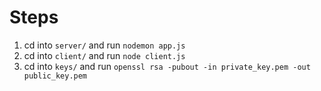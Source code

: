 # Steps

1) cd into `server/` and run `nodemon app.js`
2) cd into `client/` and run `node client.js`
3) cd into `keys/` and run `openssl rsa -pubout -in private_key.pem -out public_key.pem`
